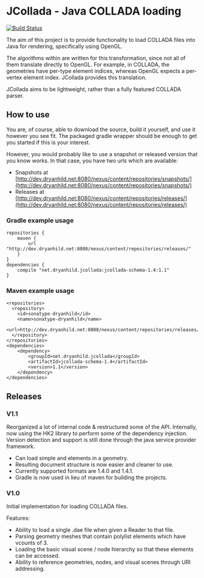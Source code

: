 # JCollada - Java COLLADA loading

[![Build Status](http://dev.dryanhild.net:8080/jenkins/job/JCollada/badge/icon)](http://dev.dryanhild.net:8080/jenkins/job/JCollada/)


The aim of this project is to provide functionality to load COLLADA files into Java for rendering, specifically using OpenGL.

The algorithms within are written for this transformation, since not all of them translate directly to OpenGL. For
example, in COLLADA, the geometries have per-type element indices, whereas OpenGL expects a per-vertex element index.
JCollada provides this translation.

JCollada aims to be lightweight, rather than a fully featured COLLADA parser.

## How to use

You are, of course, able to download the source, build it yourself, and use it however you see fit. The packaged gradle wrapper should be enough to get you started if this is your interest.

However, you would probably like to use a snapshot or released version that you know works. In that case, you have two urls which are available:

- Snapshots at [http://dev.dryanhild.net:8080/nexus/content/repositories/snapshots/](http://dev.dryanhild.net:8080/nexus/content/repositories/snapshots/)
- Releases at [http://dev.dryanhild.net:8080/nexus/content/repositories/releases/](http://dev.dryanhild.net:8080/nexus/content/repositories/releases/)

### Gradle example usage

    repositories {
        maven {
            url "http://dev.dryanhild.net:8080/nexus/content/repositories/releases/"
        }
    }
    dependencies {
        compile "net.dryanhild.jcollada:jcollada-schema-1.4:1.1"
    }

### Maven example usage

    <repositories>
      <repository>
        <id>sonatype-dryanhild</id>
        <name>sonatype-dryanhild</name>
        <url>http://dev.dryanhild.net:8080/nexus/content/repositories/releases/</url>
      </repository>
    </repositories>
    <dependencies>
        <dependency>
            <groupId>net.dryanhild.jcollada</groupId>
            <artifactId>jcollada-schema-1.4</artifactId>
            <version>1.1</version>
        </dependency>
    </dependencies>

## Releases

### V1.1
Reorganized a lot of internal code & restructured some of the API. Internally, now using the HK2 library to perform
some of the dependency injection. Version detection and support is still done through the java service provider
framework.

- Can load simple <polylist> and <triangles> elements in a geometry.
- Resulting document structure is now easier and cleaner to use.
- Currently supported formats are 1.4.0 and 1.4.1.
- Gradle is now used in lieu of maven for building the projects.

### V1.0
Initial implementation for loading COLLADA files.

Features:

- Ability to load a single .dae file when given a Reader to that file.
- Parsing geometry meshes that contain polylist elements which have vcounts of 3.
- Loading the basic visual scene / node hierarchy so that these elements can be accessed.
- Ability to reference geometries, nodes, and visual scenes through URI addressing.
